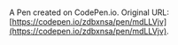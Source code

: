 # 

A Pen created on CodePen.io. Original URL: [https://codepen.io/zdbxnsa/pen/mdLLVjv](https://codepen.io/zdbxnsa/pen/mdLLVjv).

